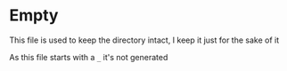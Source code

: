 # Empty

This file is used to keep the directory intact, I keep it just for the sake of it

As this file starts with a `_` it's not generated
